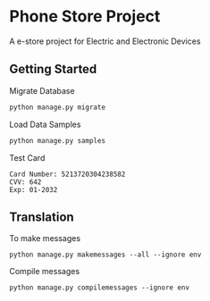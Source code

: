 # Phone Store Project

A e-store project for Electric and Electronic Devices

## Getting Started

Migrate Database
```sh
python manage.py migrate
```
Load Data Samples

```sh
python manage.py samples
```
Test Card
```
Card Number: 5213720304238582
CVV: 642
Exp: 01-2032 
```

## Translation
To make messages
```
python manage.py makemessages --all --ignore env
```
Compile messages
```
python manage.py compilemessages --ignore env
```
